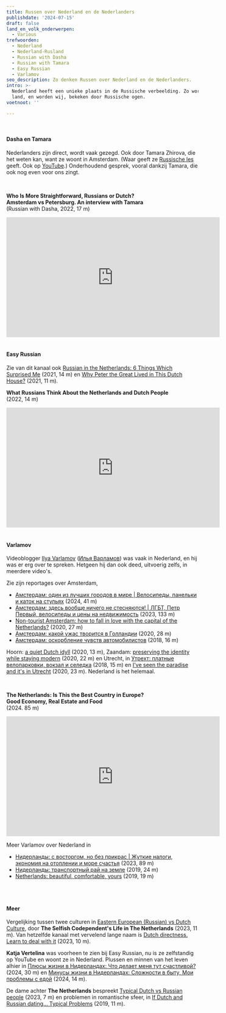 ```yaml
---
title: Russen over Nederland en de Nederlanders
publishdate: '2024-07-15'
draft: false
land_en_volk_onderwerpen:
  - Various
trefwoorden:
  - Nederland
  - Nederland-Rusland
  - Russian with Dasha
  - Russian with Tamara
  - Easy Russian
  - Varlamov
seo_description: Zo denken Russen over Nederland en de Nederlanders.
intro: >-
  Nederland heeft een unieke plaats in de Russische verbeelding. Zo wordt ons
  land, en worden wij, bekeken door Russische ogen.
voetnoot: ''

---
```


<br/>


#### Dasha en Tamara

Nederlanders zijn direct, wordt vaak gezegd. Ook door Tamara Zhirova, die het weten kan, want ze woont in Amsterdam. (Waar geeft ze [Russische les](https://russianwithtamara.nl/) geeft. Ook op [YouTube](https://www.youtube.com/@RussianwithTamara).) Onderhoudend gesprek, vooral dankzij Tamara, die ook nog even voor ons zingt.

<br/>


**Who Is More Straightforward, Russians or Dutch? <br/>
Amsterdam vs Petersburg. An interview with Tamara** <br/>
(Russian with Dasha, 2022, 17 m)


<iframe width="560" height="315" src="https://www.youtube.com/embed/LY3e2PifnRA?si=UlaR-g7HRyNFlIWJ" title="YouTube video player" frameborder="0" allow="accelerometer; autoplay; clipboard-write; encrypted-media; gyroscope; picture-in-picture; web-share" referrerpolicy="strict-origin-when-cross-origin" allowfullscreen></iframe>


<br/>
<br/>



#### Easy Russian

Zie van dit kanaal ook [Russian in the Netherlands: 6 Things Which Surprised Me](https://www.youtube.com/watch?v=mRNCLRo9JAM
) (2021, 14 m) en [Why Peter the Great Lived in This Dutch House?](https://youtu.be/07krcppZGxw?si=nEWYIe6rsLkdG0wR
) (2021, 11 m). 

**What Russians Think About the Netherlands and Dutch People** <br/>
(2022, 14 m)


<iframe width="560" height="315" src="https://www.youtube.com/embed/O1JxQ9OyJRQ?si=cpvHsvsEnKnPFZTQ" title="YouTube video player" frameborder="0" allow="accelerometer; autoplay; clipboard-write; encrypted-media; gyroscope; picture-in-picture; web-share" referrerpolicy="strict-origin-when-cross-origin" allowfullscreen></iframe>


<br/>
<br/>


#### Varlamov

Videoblogger [Ilya Varlamov](https://en.wikipedia.org/wiki/Ilya_Varlamov) ([Илья Варламов](https://ru.wikipedia.org/wiki/%D0%92%D0%B0%D1%80%D0%BB%D0%B0%D0%BC%D0%BE%D0%B2%2C_%D0%98%D0%BB%D1%8C%D1%8F_%D0%90%D0%BB%D0%B5%D0%BA%D1%81%D0%B0%D0%BD%D0%B4%D1%80%D0%BE%D0%B2%D0%B8%D1%87)) was vaak in Nederland, en hij was er erg over te spreken. Hetgeen hij dan ook deed, uitvoerig zelfs, in meerdere video's.


Zie zijn reportages over Amsterdam,

- [Амстердам: один из лучших городов в мире | Велосипеды, панельки и каток на стульях](https://youtu.be/GU-auBqis-Y?si=LrvPSYgGHQTUg7qp) (2024, 41 m)
- [Амстердам: здесь вообще ничего не стесняются! | ЛГБТ, Петр Первый, велосипеды и цены на недвижимость](https://youtu.be/4FYmNEph-34?si=UslANCfceUX1gZEw) (2023, 133 m)
- [Non-tourist Amsterdam: how to fall in love with the capital of the Netherlands?](https://youtu.be/mMyUanGShSw?si=B4SAxn5Ae2LKTwix) (2020, 27 m)
- [Амстердам: какой ужас творится в Голландии](https://youtu.be/EpQ6WcARe0c?si=Xx4Wnq6v-nVeEpvR) (2020, 28 m)
- [Амстердам: оскорбление чувств автомобилистов](https://youtu.be/dW_7HsvVdwo?si=m2MxPwDpa3vjvNy-) (2018, 16 m)


Hoorn: [a quiet Dutch idyll](https://youtu.be/u2Bc2BaOa90?si=4bPXQ8XewtM0OOu1) (2020, 13 m), Zaandam: [preserving the identity while staying modern](https://youtu.be/MK14y77lKT8?si=QU-N1T0vqeEysRZR) (2020, 22 m) en Utrecht, in [Утрехт: платные велопарковки, вокзал и селедка](https://youtu.be/zFy0T3K7fZ4?si=p2QhPmQxKHqppzXD) (2018, 15 m) en [I've seen the paradise and it's in Utrecht](https://youtu.be/4ur7eS3YvBE?si=blc1DIuMA8Bo_COg) (2020, 23 m). Nederland is het helemaal.

<br/>


**The Netherlands: Is This the Best Country in Europe? <br/>
Good Economy, Real Estate and Food** <br/>
(2024. 85 m)

<iframe width="560" height="315" src="https://www.youtube.com/embed/cHEhUGMASk4?si=xh1oeHunBGaHkOAa" title="YouTube video player" frameborder="0" allow="accelerometer; autoplay; clipboard-write; encrypted-media; gyroscope; picture-in-picture; web-share" referrerpolicy="strict-origin-when-cross-origin" allowfullscreen></iframe>


Meer Varlamov over Nederland in  

- [Нидерланды: с восторгом, но без прикрас | Жуткие налоги, экономия на отоплении и море счастья](https://youtu.be/lzq5QyfUXIU?si=Sq0VaFHT_mTykyeu) (2023, 89 m)
- [Нидерланды: транспортный рай на земле](https://youtu.be/D8tcCkE3A4E?si=Pcrp1kxTGpQ2-5-w) (2019, 24 m)
- [Netherlands: beautiful, comfortable, yours](https://youtu.be/xhhDCIhg-VU?si=y5D1i2K27Ojd1VJm) (2019, 19 m)


<br/>
<br/>

#### Meer



Vergelijking tussen twee culturen in [Eastern European (Russian) vs Dutch Culture](https://youtu.be/0xWwOLMMd_Q?si=u4wdtmt0wIWFcwBt), door **The Selfish Codependent's Life in The Netherlands** (2023, 11 m). Van hetzelfde kanaal met vervelend lange naam is [Dutch directness. Learn to deal with it](https://youtu.be/598AbHwkCcY?si=IVeYoOwn0b1MFwFU) (2023, 10 m).


**Katja Vertelina** was voorheen te zien bij Easy Russian, nu is ze zelfstandig op YouTube en woont ze in Nederland. Plussen en minnen van het leven alhier in [Плюсы жизни в Нидерландах: Что делает меня тут счастливой?](https://youtu.be/kyCHfKTs32o?si=r64Ha51EAlkm932T) (2024, 30 m) en [Минусы жизни в Нидерландах: Сложности в быту, Мои проблемы с едой](https://youtu.be/EG7tJZzEhyE?si=vmOHTKq7hGLX7Eb) (2024, 14 m).


De dame achter **The Netherlands** bespreekt [Typical Dutch vs Russian people]( https://youtu.be/lOF52bgjwoE?si=Na8JoxrUaaHpTLbY) (2023, 7 m) en problemen in romantische sfeer, in [If Dutch and Russian dating... Typical Problems](https://youtu.be/jx34VVK6yjg?si=emF3ps8nKZNKjlZt) (2019, 11 m).





